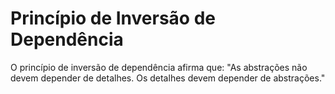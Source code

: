 # Princípio de Inversão de Dependência

O princípio de inversão de dependência afirma que: "As abstrações não devem depender de detalhes. Os detalhes devem
depender de abstrações."
